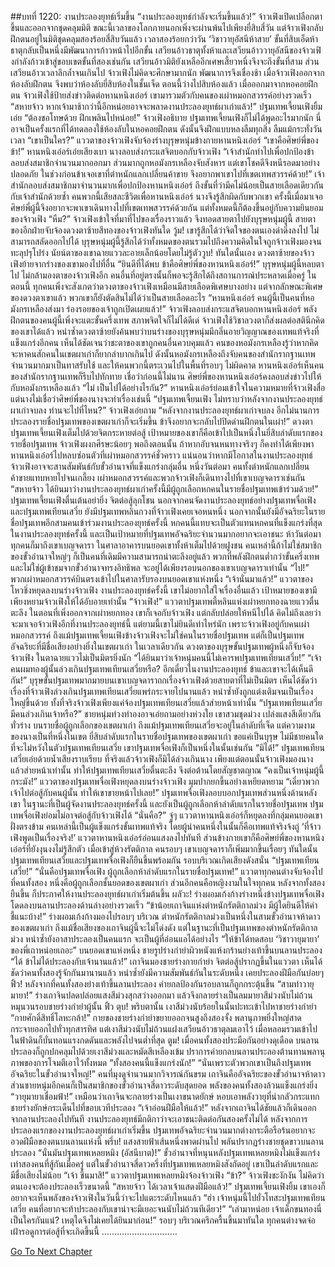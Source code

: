 ##บทที่ 1220: งานประลองยุทธ์เริ่มขึ้น
“งานประลองยุทธ์กำลังจะเริ่มขึ้นแล้ว!”
จ้าวเฟิงเปิดเปลือกตาขึ้นและออกจากชุดคลุมมิติ
ขณะนี้เวลาของโลกภายนอกเพิ่งจะผ่านพ้นไปเพียงยี่สิบสี่วัน แต่จ้าวเฟิงกลับฝึกตนอยู่ในมิติชุดคลุมสองร้อยสี่สิบวันแล้ว
เวลาสองร้อยกว่าวัน ‘วิชาวายุอัสนีห้าสาย’ ขั้นที่สิบเอ็ดห้าธาตุกลับเป็นหนึ่งมีพัฒนาการก้าวหน้าไปอีกขั้น
เสวียนอ้าวธาตุทั้งห้าและเสวียนอ้าววายุอัสนีของจ้าวเฟิงกำลังก้าวเข้าสู่ขอบเขตขั้นที่สองเช่นกัน
เสวียนอ้าวมิติยังเหลืออีกเศษเสี้ยวหนึ่งจึงจะถึงขั้นที่สาม ส่วนเสวียนอ้าวเวลาลึกล้ำจนเกินไป จ้าวเฟิงไม่คิดจะศึกษามากนัก พัฒนาการจึงเชื่องช้า
เมื่อจ้าวเฟิงออกจากห้องลับฝึกตน จึงพบว่าห้องลับยี่สิบห้องในชั้นเจ็ด ตอนนี้ว่างไปสิบห้องแล้ว
เมื่อออกมาจากหอคอยฝึกตน จ้าวเฟิงใช้ป้ายส่งข่าวติดต่อหานหนิงเอ๋อร์
เขามารวมตัวกับคนของเผ่าหมอกสวรรค์อย่างรวดเร็ว
“สหายจ้าว หากเจ้ามาช้ากว่านี้อีกหน่อยอาจจะพลาดงานประลองยุทธ์ผาเก่าแล้ว!”
ปฐมเทพเจี้ยนเฟิงยิ้มเอ่ย
“ต้องขอโทษด้วย ฝึกเพลินไปหน่อย!”
จ้าวเฟิงอธิบาย
ปฐมเทพเจี้ยนเฟิงก็ไม่ได้พูดอะไรมากนัก นี่อาจเป็นครั้งแรกที่ได้ทดลองใช้ห้องลับในหอคอยฝึกตน ดังนั้นจึงฝึกแบบหลงลืมทุกสิ่ง ลืมแม้กระทั่งวันเวลา
“เขาเป็นใคร?”
แววตาของจ้าวเฟิงจับจ้องร่างบุรุษหนุ่มข้างกายหานหนิงเอ๋อร์
“เขาคือศิษย์พี่ของข้า!”
หานหนิงเอ๋อร์เอ่ยเสียงเบา
นางลอบส่งกระแสจิตบอกกับจ้าวเฟิง “เจ้าสำนักทำไปเพื่อปกป้องข้า ลอบส่งสมาชิกจำนวนมากออกมา ส่วนมากถูกหอมังกรเหลืองจับสังหาร แต่เขาโชคดีจึงหนีรอดมาอย่างปลอดภัย ในช่วงก่อนข้าเจอเขาที่ตำหนักแลกเปลี่ยนค้าขาย จึงอยากพาเขาไปที่เขตเทพสวรรค์ด้วย!”
เจ้าสำนักลอบส่งสมาชิกมาจำนวนมากเพื่อปกป้องหานหนิงเอ๋อร์ ถึงขั้นที่ว่ามีคไม่น้อยเป็นสายเลือดเดียวกันกับเจ้าสำนักด้วยซ้ำ
คนพวกนี้เสียสละชีวิตเพื่อหานหนิงเอ๋อร์ นางจึงรู้สึกผิดกับพวกเขา ครั้งนี้เมื่อมาเจอศิษย์พี่ผู้นี้จึงอยากจะพาเขาเดินทางไปที่เขตเทพสวรรค์ด้วยกัน
แต่ทั้งหมดนี้ก็ต้องขึ้นอยู่กับความยินยอมของจ้าวเฟิง
“หืม?”
จ้าวเฟิงเข้าใจที่มาที่ไปของเรื่องราวแล้ว จึงทอดสายตาไปยังบุรุษหนุ่มผู้นี้
สายตาของอีกฝ่ายจับจ้องดวงตาซ้ายสีทองของจ้าวเฟิงทันใด
วู้ม!
เขารู้สึกได้ว่าจิตใจของตนเองดำดิ่งลงไป ไม่สามารถสลัดออกไปได้
บุรุษหนุ่มผู้นี้รู้สึกได้ว่าทั้งหมดของตนรวมไปถึงความคิดในใจถูกจ้าวเฟิงมองจนทะลุปรุโปร่ง
นัยน์ตาของเขาฉายแววละอายเล็กน้อยโดยไม่รู้ตัววูบ!
ทันใดนั้นเอง ดวงตาซ้ายของจ้าวเฟิงย้ายจากร่างของเขามองไปที่อื่น
“ยินดีที่ได้พบ ข้าคือศิษย์พี่ของหานหนิงเอ๋อร์!”
บุรุษหนุ่มผู้นี้หลบตาไป ไม่กล้ามองตาของจ้าวเฟิงอีก
คนอื่นที่อยู่ตรงนั้นก็พอจะรู้สึกได้ถึงสถานการณ์ประหลาดเมื่อครู่
ในตอนนี้ ทุกคนเพิ่งจะสังเกตว่าดวงตาของจ้าวเฟิงเหมือนมีสายเลือดพิเศษบางอย่าง
แต่จากลักษณะพิเศษของดวงตาเขาแล้ว พวกเขาก็ยังตัดสินไม่ได้ว่าเป็นสายเลือดอะไร
“หานหนิงเอ๋อร์ คนผู้นี้เป็นคนที่หอมังกรเหลืองส่งมา ร่องรอยของเจ้าถูกเปิดเผยแล้ว!”
จ้าวเฟิงลอบส่งกระแสจิตบอกหานหนิงเอ๋อร์
พลังฝึกตนของคนผู้นี้เพิ่งจะแตะขั้นครึ่งเทพ สภาพจิตใจก็ไม่ได้ดีเด่ จ้าวเฟิงใช้วิชาลวงตาก็ส่งผลต่อสตินึกคิดของเขาได้แล้ว
หนำซ้ำดวงตาซ้ายยังค้นพบว่าบนร่างของบุรุษหนุ่มมีกลิ่นอายวิญญาณของเทพแท้จริงที่แข็งแกร่งอีกคน เห็นได้ชัดเจนว่าชะตาของเขาถูกคนอื่นควบคุมแล้ว
คนของหอมังกรเหลืองรู้ว่าหากคิดจะหาคนสักคนในเขตผาเก่าก็ยากลำบากเกินไป
ดังนั้นหอมังกรเหลืองถึงจับคนของสำนักรากฐานเทพจำนวนมากมาเป็นทาสรับใช้ และให้คนพวกนี้ตระเวนไปในพื้นที่รอบๆ
ไม่ผิดคาด หานหนิงเอ๋อร์เห็นคนของสำนักรากฐานเทพก็รีบไปทักทาย
เชื่อว่าก่อนนี้ไม่นาน ศิษย์พี่ของหานหนิงเอ๋อร์คงลอบส่งข่าวไปให้กับหอมังกรเหลืองแล้ว
“ไม่ เป็นไปได้อย่างไรกัน?”
หานหนิงเอ๋อร์ย่อมเข้าใจในความหมายที่จ้าวเฟิงสื่อ
แต่นางไม่เชื่อว่าศิษย์พี่ของนางจะทำเรื่องเช่นนี้
“ปฐมเทพเจี้ยนเฟิง ไม่ทราบว่าหลังจากงานประลองยุทธ์ผาเก่าจบลง ท่านจะไปที่ไหน?”
จ้าวเฟิงเอ่ยถาม
“หลังจากงานประลองยุทธ์ผาเก่าจบลง อีกไม่นานการประลองรายชื่อปฐมเทพของเขตผาเก่าก็จะเริ่มขึ้น ข้าจึงอยากจะกลับไปปิดด่านฝึกตนในเผ่า!”
ดวงตาปฐมเทพเจี้ยนเฟิงเต็มไปด้วยจิตกระหายต่อสู้
เป้าหมายของเขาก็คือเข้าไปเป็นหนึ่งในยี่สิบลำดับแรกของรายชื่อปฐมเทพ
จ้าวเฟิงผงกศีรษะน้อยๆ พอถึงตอนนั้น ถ้าหากอับจนหนทางจริงๆ ก็คงทำได้เพียงพาหานหนิงเอ๋อร์ไปหลบซ่อนตัวที่เผ่าหมอกสวรรค์ชั่วคราว
แน่นอนว่าหากมีโอกาสในงานประลองยุทธ์ จ้าวเฟิงอาจจะสานสัมพันธ์กับขั้วอำนาจที่แข็งแกร่งกลุ่มอื่น
หนึ่งวันต่อมา
คนทั้งตำหนักแลกเปลี่ยนค้าขายแทบหายไปจนเกลี้ยง
เผ่าหมอกสวรรค์และพวกจ้าวเฟิงก็เดินทางไปที่เขาเบญจดาราเช่นกัน
“สหายจ้าว ได้ยินมาว่างานประลองยุทธ์ผาเก่าครั้งนี้มีผู้ถูกเลือกหกคนในรายชื่อปฐมเทพเข้าร่วมด้วย!”
ปฐมเทพเจี้ยนเฟิงตื่นเต้นอย่ายิ่ง จิตต่อสู้ลุกโชน
นอกจากคนจัดงานประลองยุทธ์อย่างปฐมเทพจื่อเฟิงและปฐมเทพเทียนเสวี่ย ยังมีปฐมเทพหลินกวงที่จ้าวเฟิงเคยเจอหนหนึ่ง นอกจากนั้นยังมีอัจฉริยะในรายชื่อปฐมเทพอีกสามคนเข้าร่วมงานประลองยุทธ์ครั้งนี้
หกคนนี้แทบจะเป็นตัวแทนหกคนที่แข็งแกร่งที่สุดในงานประลองยุทธ์ครั้งนี้ และเป็นเป้าหมายที่ปฐมเทพอัจฉริยะจำนวนมากอยากจะเอาชนะ
ห้าวันต่อมา ทุกคนก็มาถึงเขาเบญจดารา
ในศาลาอาคารบนยอดเขาทั้งห้าเต็มไปด้วยฝูงชน คนเหล่านี้ถ้าไม่ใช่สมาชิกของขั้วอำนาจใหญ่ๆ ก็เป็นคนที่เดิมมีความสามารถน่าตะลึงอยู่แล้ว
พวกที่พลังฝึกตนต่ำกว่าขั้นครึ่งเทพและไม่ใช่ผู้เข้าชมจากขั้วอำนาจทรงอิทธิพล จะอยู่ได้เพียงรอบนอกของเขาเบญจดาราเท่านั้น
“ไป!”
พวกเผ่าหมอกสวรรค์บินตรงเข้าไปในศาลารับรองบนยอดเขาแห่งหนึ่ง
“เจ้านั่นมาแล้ว!”
แววตาของโหวชิ่งหยุดลงบนร่างจ้าวเฟิง
งานประลองยุทธ์ครั้งนี้ เขาไม่อยากใส่ใจเรื่องอื่นแล้ว เป้าหมายของเขามีเพียงหยามจ้าวเฟิงให้ได้อับอายเท่านั้น
“จ้าวเฟิง!”
แววตาปฐมเทพตี้หลินแห่งเผ่าหยกทองฉายแววตื่นตะลึง
ในตอนที่เพิ่งออกจากเผ่าหยกทอง เขาก็เจอกับจ้าวเฟิง แต่กลับปล่อยให้หนีไปได้ คิดไม่ถึงเลยว่าจะมาเจอจ้าวเฟิงอีกที่งานประลองยุทธ์นี้
แต่ยามนี้เขาไม่ยินดีเท่าไหร่นัก เพราะจ้าวเฟิงอยู่กับคนเผ่าหมอกสวรรค์
ถึงแม้ปฐมเทพเจี้ยนเฟิงข้างจ้าวเฟิงจะไม่ใช่คนในรายชื่อปฐมเทพ แต่ก็เป็นปฐมเทพอัจฉริยะที่มีชื่อเสียงอย่างยิ่งในเขตผาเก่า
ในเวลาเดียวกัน ดวงตาของบุรุษขั้นปฐมเทพผู้หนึ่งก็จับจ้องจ้าวเฟิง ในตาฉายแววไม่เป็นมิตรยิ่งนัก
“ได้ยินมาว่าเจ้าหนุ่มคนนี้ไม่เคารพปฐมเทพเทียนเสวี่ย!”
“เจ้าคนผมทองผู้นั้นล่วงเกินปฐมเทพเทียนเสวี่ยหรือ? อีกเดี๋ยวในงานประลองยุทธ์ ข้าและเขาจะได้เห็นดีกัน!”
บุรุษขั้นปฐมเทพมากมายบนเขาเบญจดาราถกเรื่องจ้าวเฟิงด้วยสายตาที่ไม่เป็นมิตร
เห็นได้ชัดว่าเรื่องที่จ้าวเฟิงล่วงเกินปฐมเทพเทียนเสวี่ยแพร่กระจายไปนานแล้ว หนำซ้ำยังถูกแต่งเติมจนเป็นเรื่องใหญ่ขึ้นด้วย
ทั้งที่จริงจ้าวเฟิงเพียงแค่จ้องปฐมเทพเทียนเสวี่ยแล้วส่ายหน้าเท่านั้น
“ปฐมเทพเทียนเสวี่ย มีคนล่วงเกินเจ้าหรือ?”
ชายหนุ่มท่วงท่าองอาจเอ่ยถามอย่างห่วงใย เขาสวมชุดม่วง เปล่งแสงสีเดียวกันทั่วร่าง
บนรายชื่อผู้ถูกเลือกของเขตผาเก่า ถึงแม้ปฐมเทพเทียนเสวี่ยจะอยู่ในลำดับที่เจ็ด แต่ความงามของนางเป็นที่หนึ่งในเขต
ยี่สิบลำดับแรกในรายชื่อปฐมเทพของเขตผาเก่า ขอแค่เป็นบุรุษ ไม่มีชายคนใดที่จะไม่หวังในตัวปฐมเทพเทียนเสวี่ย
เขาปฐมเทพจื่อเฟิงก็เป็นหนึ่งในนั้นเช่นกัน
“มิได้!”
ปฐมเทพเทียนเสวี่ยเอ่ยด้วยน้ำเสียงราบเรียบ
ที่จริงแล้วจ้าวเฟิงก็มิได้ล่วงเกินนาง
เพียงแต่ตอนนั้นจ้าวเฟิงมองนางแล้วส่ายหน้าเท่านั้น ทำให้ปฐมเทพเทียนเสวี่ยตื่นตะลึง จึงต่อต้านโดยสัญชาตญาณ
“คงเป็นเจ้าหนุ่มผู้นี้กระมัง!”
แววตาของปฐมเทพจื่อเฟิงหยุดลงบนร่างจ้าวเฟิง มุมปากยกขึ้นอย่างเหยียดหยาม
“เดี๋ยวพวกเจ้าไปต่อสู้กับคนผู้นั้น ทำให้เขาขายหน้าไปเลย!”
ปฐมเทพจื่อเฟิงลอบบอกปฐมเทพส่วนหนึ่งด้านหลังเขา
ในฐานะที่เป็นผู้จัดงานประลองยุทธ์ครั้งนี้ และยังเป็นผู้ถูกเลือกห้าลำดับแรกในรายชื่อปฐมเทพ ปฐมเทพจื่อเฟิงย่อมไม่อาจต่อสู้กับจ้าวเฟิงได้
“นั่นคือ?”
จู่ๆ แววตาหานหนิงเอ๋อร์ก็หยุดลงที่กลุ่มคนยอดเขาฝั่งตรงข้าม
คนเหล่านี้เป็นผู้แข็งแกร่งขั้นเทพแท้จริง โดยผู้นำคนหนึ่งในนั้นก็คือเทพแท้จริงจ้งถู่
‘ที่จ้าวเฟิงพูดเป็นเรื่องจริง!’
แววตาหานหนิงเอ๋อร์อ่อนแสงลงไปทันที
ส่วนข้างกายเขาก็คือศิษย์พี่ของหานหนิงเอ๋อร์ที่ยังงุนงงไม่รู้สึกตัว
เมื่อเข้าสู่ห้วงรัตติกาล คนรอบๆ เขาเบญจดาราก็เพิ่มมากขึ้นเรื่อยๆ
ทันใดนั้น ปฐมเทพเทียนเสวี่ยและปฐมเทพจื่อเฟิงก็ยืนขึ้นพร้อมกัน
รอบบริเวณเกิดเสียงดังสนั่น
“ปฐมเทพเทียนเสวี่ย!”
“นั่นคือปฐมเทพจื่อเฟิง ผู้ถูกเลือกห้าลำดับแรกในรายชื่อปฐมเทพ!”
แววตาทุกคนต่างจับจ้องไปที่คนทั้งสอง
หนึ่งคือผู้ถูกเลือกชั้นยอดของเขตผาเก่า ส่วนอีกคนคือหญิงงามในใจทุกคน
หลังจากทั้งสองยืนขึ้น ก็ประกาศให้งานประลองยุทธ์ผาเก่าเริ่มต้นขึ้น
ผลัวะ!
ร่างผอมเก้งก้างร่างหนึ่งข้างปฐมเทพจื่อเฟิงโดดลงบนลานประลองด้านล่างอย่างรวดเร็ว
“ข้าน้อยเถาจินแห่งตำหนักรัตติกาลม่วง มีผู้ใดยินดีให้คำชี้แนะบ้าง!”
ร่างผอมเก้งก้างมองไปรอบๆ บริเวณ
ตำหนักรัตติกาลม่วงเป็นหนึ่งในสามขั้วอำนาจห้าดาวของเขตผาเก่า ถึงแม้ชื่อเสียงของเถาจินผู้นี้จะไม่โด่งดัง แต่ในฐานะที่เป็นปฐมเทพของตำหนักรัตติกาลม่วง หนำซ้ำยังอาสาประลองเป็นคนแรก จะเป็นผู้ที่อ่อนแอได้อย่างไร
“ให้ข้าได้ทดสอบ ‘วิชาวายุมายา’ ของพี่เถาหน่อยเถอะ”
บนยอดเขาแห่งหนึ่ง ชายรูปร่างกำยำผิวหนังแห้งกร้านย่างเท้าขึ้นบนลานประลอง
“ได้ ข้าไม่ได้ประลองกับเจ้านานแล้ว!”
เถาจินมองชายร่างกายกำยำ จิตต่อสู้ปรากฏขึ้นในแววตา
เห็นได้ชัดว่าคนทั้งสองรู้จักกันมานานแล้ว หนำซ้ำยังมีความสัมพันธ์กันในระดับหนึ่ง เคยประลองฝีมือกันบ่อยๆ
ฟิ้ว!
หลังจากที่คนทั้งสองย่างเท้าขึ้นลานประลอง ค่ายกลป้องกันรอบลานก็ถูกกระตุ้นขึ้น
“สามท่าวายุมายา!”
ร่างเถาจินปลดปล่อยแสงสีม่วงสุกสว่างออกมา แล้วจึงกลายร่างเป็นลมมายาสีม่วงนับไม่ถ้วนหมุนวนรอบชายร่างกำยำผู้นั้น
ฟิ้ว ตุบ!
พริบตานั้น เงาสีม่วงนับร้อยในนั้นปะทะเข้าไปหาชายร่างกำยำ
“กายศักดิ์สิทธิ์โลหะกล้า!”
กายของชายร่างกำยำขยายออกจนสูงถึงสองจั้ง พลานุภาพยิ่งใหญ่สาดกระจายออกไปทั่วทุกสารทิศ
แต่เงาสีม่วงนับไม่ถ้วนแฝงเสวียนอ้าวธาตุลมเอาไว้ เมื่อหลอมรวมเข้าไปในฟ้าดินก็บั่นทอนแรงกดดันและพลังไปจนต่ำที่สุด
ตูม!
เมื่อคนทั้งสองประมือกันอย่างดุเดือด บนลานประลองก็ถูกปกคลุมไปด้วยเงาสีม่วงและหมัดสีเหลืองเข้ม
ปราการค่ายกลบนลานประลองต้านทานพลานุภาพของการโจมตีเอาไว้ทั้งหมด
“ทั้งสองคนนี้แข็งแกร่งนัก!”
“นั่นเพราะตัวพวกเขาเป็นถึงปฐมเทพอัจฉริยะในขั้วอำนาจใหญ่!”
คนที่มุงดูจำนวนมากวิจารณ์กันขรม
เถาจินคืออัจฉริยะของขั้วอำนาจห้าดาว ส่วนชายหนุ่มอีกคนก็เป็นสมาชิกของขั้วอำนาจสี่ดาวระดับสุดยอด พลังของคนทั้งสองล้วนแข็งแกร่งยิ่ง
“วายุมายาเชื่อมฟ้า!”
เหมือนว่าเถาจินจะกลายร่างเป็นเงาขนาดยักษ์ หอบเอาพลังวายุที่น่ากลัวกระแทกชายร่างยักษ์กระเด็นไปที่ขอบเวทีประลอง
“เจ้าอ่อนฝีมือให้แล้ว!”
หลังจากเถาจินได้ชัยแล้วก็เดินออกจากลานประลองไปทันที
งานประลองยุทธ์มีกติกาว่าจะเอาชนะติดต่อกันสองครั้งไม่ได้
หลังจากการประลองแรกของงานประลองยุทธ์ผาเก่าเริ่มขึ้น ปฐมเทพอัจฉริยะจำนวนมากต่างกระตือรือร้นอยากจะอวดฝีมือของตนบนลานแห่งนี้
พรึ่บ!
แสงสายฟ้าเส้นหนึ่งพาดผ่านไป พลันปรากฏร่างชายชุดขาวบนลานประลอง
“นั่นมันปฐมเทพเหลยหมิง (อัสนีบาต)!”
ขั้วอำนาจที่หนุนหลังปฐมเทพเหลยหมิงไม่แข็งแกร่งเท่าสองคนที่สู้กันเมื่อครู่ แต่ในขั้วอำนาจสี่ดาวครึ่งที่ปฐมเทพเหลยหมิงสังกัดอยู่ เขาเป็นลำดับแรกและมีชื่อเสียงไม่น้อย
“เจ้า ขึ้นมาสิ!”
แววตาปฐมเทพเหลยหมิงจ้องจ้าวเฟิง
“ข้า?”
จ้าวเฟิงชะงักงัน ไม่คิดว่าตนเองจะต้องประลองเร็วขนาดนี้
“สหายจ้าว ได้เวลาเจ้าแสดงฝีมือแล้ว!”
ปฐมเทพเจี้ยนเฟิงยิ้ม เขาเองก็อยากจะเห็นพลังของจ้าวเฟิงในวันนี้ว่าจะไปแตะระดับไหนแล้ว
“ฮ่า เจ้าหนุ่มนี้ไปยั่วโทสะปฐมเทพเทียนเสวี่ย คนที่อยากจะท้าประลองกับเขาน่าจะมีเยอะจนนับไม่ถ้วนทีเดียว!”
“เล่ามาหน่อย เจ้าเด็กขนทองนี่เป็นใครกันแน่? เหตุใดจึงไม่เคยได้ยินมาก่อน!”
รอบๆ บริเวณครึกครื้นขึ้นมาทันใด ทุกคนต่างจดจ่อเฝ้ารอดูการต่อสู้ที่จะเกิดขึ้นนี้
…………………………


[Go To Next Chapter]( ./77.md)